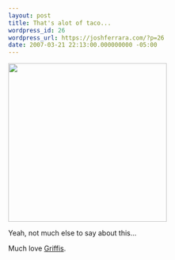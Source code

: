 ```yaml
---
layout: post
title: That's alot of taco...
wordpress_id: 26
wordpress_url: https://joshferrara.com/?p=26
date: 2007-03-21 22:13:00.000000000 -05:00
---
```

<p class="mobile-photo"><a href="http://photos1.blogger.com/x/blogger2/1892/135664769298385/1600/z/94428/bm-image-738019.jpg"><img src="http://photos1.blogger.com/x/blogger2/1892/135664769298385/320/z/850798/bm-image-738019.jpg" width="320" /></a></p>Yeah, not much else to say about this...

Much love <a href="http://michaelgriffis.blogspot.com/">Griffis</a>.
